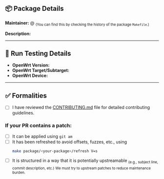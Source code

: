 ## 📦 Package Details

**Maintainer:** @<github-user>
<sub>(You can find this by checking the history of the package `Makefile`.)</sub>

**Description:**
<!-- Briefly describe what this package does or what changes are introduced -->

---

## 🧪 Run Testing Details

- **OpenWrt Version:**
- **OpenWrt Target/Subtarget:**
- **OpenWrt Device:**

---

## ✅ Formalities

- [ ] I have reviewed the [CONTRIBUTING.md](https://github.com/openwrt/packages/blob/master/CONTRIBUTING.md) file for detailed contributing guidelines.

### If your PR contains a patch:

- [ ] It can be applied using `git am`
- [ ] It has been refreshed to avoid offsets, fuzzes, etc., using
  ```bash
  make package/<your-package>/refresh V=s
  ```
- [ ] It is structured in a way that it is potentially upstreamable
<sub>(e.g., subject line, commit description, etc.)</sub>
<sub>We must try to upstream patches to reduce maintenance burden.</sub>
